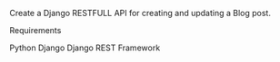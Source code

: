 Create a Django RESTFULL API for creating and updating a Blog post.

Requirements

Python 
Django 
Django REST Framework

